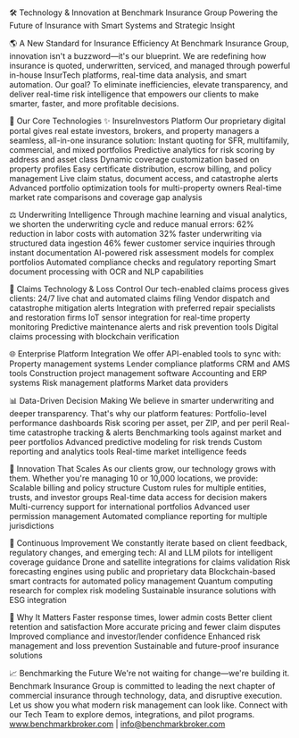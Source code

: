 🛠️ Technology & Innovation at Benchmark Insurance Group
Powering the Future of Insurance with Smart Systems and Strategic Insight

🌎 A New Standard for Insurance Efficiency
At Benchmark Insurance Group, innovation isn't a buzzword—it's our blueprint. We are redefining how insurance is quoted, underwritten, serviced, and managed through powerful in-house InsurTech platforms, real-time data analysis, and smart automation.
Our goal? To eliminate inefficiencies, elevate transparency, and deliver real-time risk intelligence that empowers our clients to make smarter, faster, and more profitable decisions.

🤖 Our Core Technologies
✨ InsureInvestors Platform
Our proprietary digital portal gives real estate investors, brokers, and property managers a seamless, all-in-one insurance solution:
Instant quoting for SFR, multifamily, commercial, and mixed portfolios
Predictive analytics for risk scoring by address and asset class
Dynamic coverage customization based on property profiles
Easy certificate distribution, escrow billing, and policy management
Live claim status, document access, and catastrophe alerts
Advanced portfolio optimization tools for multi-property owners
Real-time market rate comparisons and coverage gap analysis

⚖️ Underwriting Intelligence
Through machine learning and visual analytics, we shorten the underwriting cycle and reduce manual errors:
62% reduction in labor costs with automation
32% faster underwriting via structured data ingestion
46% fewer customer service inquiries through instant documentation
AI-powered risk assessment models for complex portfolios
Automated compliance checks and regulatory reporting
Smart document processing with OCR and NLP capabilities

🔧 Claims Technology & Loss Control
Our tech-enabled claims process gives clients:
24/7 live chat and automated claims filing
Vendor dispatch and catastrophe mitigation alerts
Integration with preferred repair specialists and restoration firms
IoT sensor integration for real-time property monitoring
Predictive maintenance alerts and risk prevention tools
Digital claims processing with blockchain verification

🌐 Enterprise Platform Integration
We offer API-enabled tools to sync with:
Property management systems
Lender compliance platforms
CRM and AMS tools
Construction project management software
Accounting and ERP systems
Risk management platforms
Market data providers

📊 Data-Driven Decision Making
We believe in smarter underwriting and deeper transparency. That's why our platform features:
Portfolio-level performance dashboards
Risk scoring per asset, per ZIP, and per peril
Real-time catastrophe tracking & alerts
Benchmarking tools against market and peer portfolios
Advanced predictive modeling for risk trends
Custom reporting and analytics tools
Real-time market intelligence feeds

🚀 Innovation That Scales
As our clients grow, our technology grows with them. Whether you're managing 10 or 10,000 locations, we provide:
Scalable billing and policy structure
Custom rules for multiple entities, trusts, and investor groups
Real-time data access for decision makers
Multi-currency support for international portfolios
Advanced user permission management
Automated compliance reporting for multiple jurisdictions

🔄 Continuous Improvement
We constantly iterate based on client feedback, regulatory changes, and emerging tech:
AI and LLM pilots for intelligent coverage guidance
Drone and satellite integrations for claims validation
Risk forecasting engines using public and proprietary data
Blockchain-based smart contracts for automated policy management
Quantum computing research for complex risk modeling
Sustainable insurance solutions with ESG integration

🌟 Why It Matters
Faster response times, lower admin costs
Better client retention and satisfaction
More accurate pricing and fewer claim disputes
Improved compliance and investor/lender confidence
Enhanced risk management and loss prevention
Sustainable and future-proof insurance solutions

📈 Benchmarking the Future
We're not waiting for change—we're building it. Benchmark Insurance Group is committed to leading the next chapter of commercial insurance through technology, data, and disruptive execution.
Let us show you what modern risk management can look like.
Connect with our Tech Team to explore demos, integrations, and pilot programs.
www.benchmarkbroker.com | info@benchmarkbroker.com 